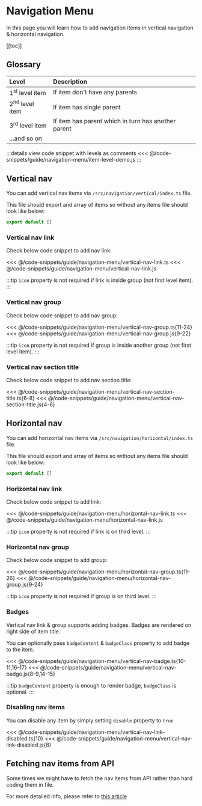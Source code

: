 # Navigation Menu

In this page you will learn how to add navigation items in vertical navigation & horizontal navigation.

[[toc]]

## Glossary

| Level                     | Description                                         |
| :------------------------ | :-------------------------------------------------- |
| 1<sup>st</sup> level item | If item don't have any parents                      |
| 2<sup>nd</sup> level item | If item has single parent                           |
| 3<sup>rd</sup> level item | If item has parent which in turn has another parent |
| ...and so on              |                                                     |

:::details view code snippet with levels as comments
<<< @/code-snippets/guide/navigation-menu/item-level-demo.js
:::

## Vertical nav

You can add vertical nav items via `/src/navigation/vertical/index.ts` file.

This file should export and array of items so without any items file should look like below:

```js
export default []
```

### Vertical nav link

Check below code snippet to add nav link:

<code-group>
<code-block title="TS">
<<< @/code-snippets/guide/navigation-menu/vertical-nav-link.ts
</code-block>

<code-block title="JS">
<<< @/code-snippets/guide/navigation-menu/vertical-nav-link.js
</code-block>
</code-group>

:::tip
`icon` property is not required if link is inside group (not first level item).
:::

### Vertical nav group

Check below code snippet to add nav group:

<code-group>
<code-block title="TS">
<<< @/code-snippets/guide/navigation-menu/vertical-nav-group.ts{11-24}
</code-block>

<code-block title="JS">
<<< @/code-snippets/guide/navigation-menu/vertical-nav-group.js{9-22}
</code-block>
</code-group>

:::tip
`icon` property is not required if group is inside another group (not first level item).
:::

### Vertical nav section title

Check below code snippet to add nav section title:

<code-group>
<code-block title="TS">
<<< @/code-snippets/guide/navigation-menu/vertical-nav-section-title.ts{6-8}
</code-block>

<code-block title="JS">
<<< @/code-snippets/guide/navigation-menu/vertical-nav-section-title.js{4-6}
</code-block>
</code-group>

## Horizontal nav

You can add horizontal nav items via `/src/navigation/horizontal/index.ts` file.

This file should export and array of items so without any items file should look like below:

```js
export default []
```

### Horizontal nav link

Check below code snippet to add link:

<code-group>
<code-block title="TS">
<<< @/code-snippets/guide/navigation-menu/horizontal-nav-link.ts
</code-block>

<code-block title="JS">
<<< @/code-snippets/guide/navigation-menu/horizontal-nav-link.js
</code-block>
</code-group>

:::tip
`icon` property is not required if link is on third level.
:::

### Horizontal nav group

Check below code snippet to add group:

<code-group>
<code-block title="TS">
<<< @/code-snippets/guide/navigation-menu/horizontal-nav-group.ts{11-26}
</code-block>

<code-block title="JS">
<<< @/code-snippets/guide/navigation-menu/horizontal-nav-group.js{9-24}
</code-block>
</code-group>

:::tip
`icon` property is not required if group is on third level.
:::

### Badges

Vertical nav link & group supports adding badges. Badges are rendered on right side of item title.

You can optionally pass `badgeContent` & `badgeClass` property to add badge to the item.

<code-group>
<code-block title="TS">
<<< @/code-snippets/guide/navigation-menu/vertical-nav-badge.ts{10-11,16-17}
</code-block>

<code-block title="JS">
<<< @/code-snippets/guide/navigation-menu/vertical-nav-badge.js{8-9,14-15}
</code-block>
</code-group>

:::tip
`badgeContent` property is enough to render badge, `badgeClass` is optional.
:::

### Disabling nav items

You can disable any item by simply setting `disable` property to `true`

<code-group>
<code-block title="TS">
<<< @/code-snippets/guide/navigation-menu/vertical-nav-link-disabled.ts{10}
</code-block>

<code-block title="JS">
<<< @/code-snippets/guide/navigation-menu/vertical-nav-link-disabled.js{8}
</code-block>
</code-group>

## Fetching nav items from API

Some times we might have to fetch the nav items from API rather than hard coding them in file.

For more detailed info, please refer to [this article](/code-examples/fetching-nav-items-from-api.html#fake-api-endpoint)
